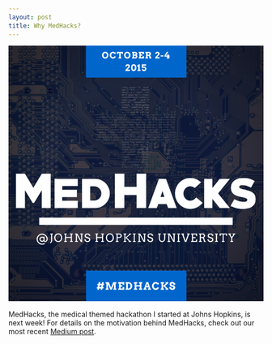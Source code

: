 ```yaml
---
layout: post
title: Why MedHacks?
---
```


<img class="img-responsive project-image" src="../assets/images/projects/MedHacks.png" alt="MedHacks"/>

MedHacks, the medical themed hackathon I started at Johns Hopkins, is next week! For details on the motivation behind MedHacks, check out our most recent <a href="https://medium.com/@MedHacks/why-we-re-doing-this-a8d790965474">Medium post</a>.
